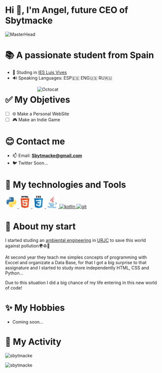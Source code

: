 <h1 align="left">Hi 🙂, I'm Angel, future CEO of Sbytmacke</h1>

![MasterHead](https://previews.123rf.com/images/trueffelpix/trueffelpix1802/trueffelpix180200006/95150923-banner-programming-and-coding-background-vector-illustration-with-icons-and-keywords.jpg)

<h1 align="left">📚 A passionate student from Spain</h1>

- 🏫 Studing in <a href="https://www.iesluisvives.es/">IES Luis Vives</a>
- 🔊 Speaking Languages: ESP🇪🇸 ENG🇺🇸 RU🇷🇺

<img align="right" alt="Octocat" width="400" src="https://cdn.discordapp.com/attachments/886222897851531265/1030413977840259092/octocat-1665739845145.png">

<h1 align="left">✅ My Objetives</h1>

- [ ] 🌐 Make a Personal WebSite
- [ ] 🎮 Make an Indie Game

<h1 align="left">😊 Contact me</h1>

- 📫 Email: **Sbytmacke@gmail.com**
- 🐦 Twitter Soon...

<h1 align="left">🚀 My technologies and Tools</h1>

<p align="left">  <a href="https://www.python.org" target="_blank" rel="noreferrer"> <img src="https://raw.githubusercontent.com/devicons/devicon/master/icons/python/python-original.svg" alt="python" width="40" height="40"/> </a> <a href="https://www.w3.org/html/" target="_blank" rel="noreferrer"> <img src="https://raw.githubusercontent.com/devicons/devicon/master/icons/html5/html5-original-wordmark.svg" alt="html5" width="40" height="40"/> </a><a href="https://www.w3schools.com/css/" target="_blank" rel="noreferrer"> <img src="https://raw.githubusercontent.com/devicons/devicon/master/icons/css3/css3-original-wordmark.svg" alt="css3" width="40" height="40"/> </a> <a href="https://www.java.com" target="_blank" rel="noreferrer"> <img src="https://raw.githubusercontent.com/devicons/devicon/master/icons/java/java-original.svg" alt="java" width="40" height="40"/> </a> <a href="https://kotlinlang.org" target="_blank" rel="noreferrer"> <img src="https://www.vectorlogo.zone/logos/kotlinlang/kotlinlang-icon.svg" alt="kotlin" width="40" height="40"/> </a><a href="https://git-scm.com/" target="_blank" rel="noreferrer"> <img src="https://www.vectorlogo.zone/logos/git-scm/git-scm-icon.svg" alt="git" width="40" height="40"/> </a> </p>

<h1 align="left">📄 About my start</h1>
<p align="left">
I started studing an <a href="https://www.urjc.es/universidad/campus/campus-de-mostoles/649-ingenieria-ambiental">ambiental engineering</a> in 
<a href="https://www.urjc.es/">URJC</a> to save this world against pollution🌍♻️💚 
</p>

<p aligne="left">
At second year they teach me simples concepts of programming with Exccel and organizate a Data Base, for that I got a big surprise to that assignature and I started to study more independently HTML, CSS and Python... 
</p>

<p aligne="left">
Due to this situation I did a big chance of my life entering in this new world of code!
</p>

<h1 align="left">✨ My Hobbies</h1>

- Coming soon...

<h1 align="left">🌠 My Activity</h1>

<p>&nbsp;<img align="left" src="https://github-readme-stats.vercel.app/api?username=sbytmacke&show_icons=true&locale=en" alt="sbytmacke" />
</p>

<p><img align="left" src="https://github-readme-stats.vercel.app/api/top-langs?username=sbytmacke&show_icons=true&locale=en&layout=compact" alt="sbytmacke" />
</p>


